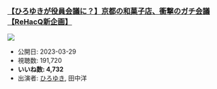 ### [【ひろゆきが役員会議に？】京都の和菓子店、衝撃のガチ会議【ReHacQ新企画】](https://www.youtube.com/watch?v=d5OufWqLubc)
[![](https://img.youtube.com/vi/d5OufWqLubc/sddefault.jpg)](https://www.youtube.com/watch?v=d5OufWqLubc)
-   公開日: 2023-03-29
-   視聴数: 191,720
-   **いいね数: 4,732**
-   出演者: [ひろゆき](/rehacq_fan/people/ひろゆき "wikilink"), 田中洋
